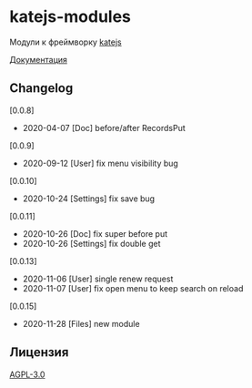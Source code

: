 # katejs-modules
Модули к фреймворку [katejs](https://github.com/romannep/katejs)

[Документация](https://docs.katejs.ru/modules/index.html)

## Changelog
[0.0.8]
- 2020-04-07 [Doc] before/after RecordsPut

[0.0.9]
- 2020-09-12 [User] fix menu visibility bug

[0.0.10]
- 2020-10-24 [Settings] fix save bug

[0.0.11]
- 2020-10-26 [Doc] fix super before put
- 2020-10-26 [Settings] fix double get

[0.0.13]
- 2020-11-06 [User] single renew request
- 2020-11-07 [User] fix open menu to keep search on reload

[0.0.15]
- 2020-11-28 [Files] new module 

## Лицензия
[AGPL-3.0](https://github.com/romannep/katejs-modules/blob/master/LICENSE)


